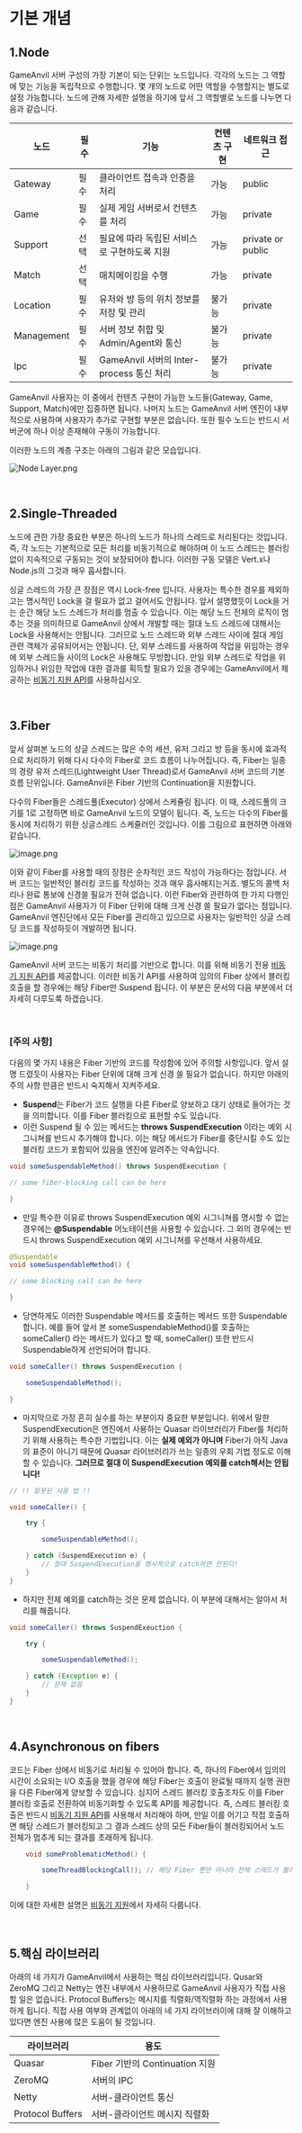 # 기본 개념

## 1.Node

GameAnvil 서버 구성의 가장 기본이 되는 단위는 노드입니다. 각각의 노드는 그 역할에 맞는 기능을 독립적으로 수행합니다.  몇 개의 노드로 어떤 역할을 수행할지는 별도로 설정 가능합니다. 노드에 관해 자세한 설명을 하기에 앞서 그 역할별로 노드를 나누면 다음과 같습니다.

| 노드 | 필수 | 기능 | 컨텐츠 구현 | 네트워크 접근 |
| ---- | ---- | ---- | ---- | ---- |
| Gateway | 필수 | 클라이언트 접속과 인증을 처리 | 가능 | public |
| Game | 필수 | 실제 게임 서버로서 컨텐츠를 처리 | 가능 | private |
| Support | 선택 | 필요에 따라 독립된 서비스로 구현하도록 지원 | 가능 | private or public |
| Match | 선택 | 매치메이킹을 수행 | 가능 | private |
| Location | 필수 | 유저와 방 등의 위치 정보를 저장 및 관리 | 불가능 | private |
| Management | 필수 | 서버 정보 취합 및 Admin/Agent와 통신 | 불가능 | private |
| Ipc | 필수 | GameAnvil 서버의 Inter-process 통신 처리 | 불가능 | private |

GameAnvil 사용자는 이 중에서 컨텐츠 구현이 가능한 노드들(Gateway, Game, Support, Match)에만 집중하면 됩니다. 나머지 노드는 GameAnvil 서버 엔진이 내부적으로 사용하며 사용자가 추가로 구현할 부분은 없습니다. 또한 필수 노드는 반드시 서버군에 하나 이상 존재해야 구동이 가능합니다.

이러한 노드의 계층 구조는 아래의 그림과 같은 모습입니다.

![Node Layer.png](./images/NodeLayer.png)

<br>

## 2.Single-Threaded


노드에 관한 가장 중요한 부분은 하나의 노드가 하나의 스레드로 처리된다는 것입니다. 즉, 각 노드는 기본적으로 모든 처리를 비동기적으로 해야하며 이 노드 스레드는 블러킹 없이 지속적으로 구동되는 것이 보장되어야 합니다. 이러한 구동 모델은 Vert.x나 Node.js의 그것과 매우 흡사합니다.

싱글 스레드의 가장 큰 장점은 역시 Lock-free 입니다. 사용자는 특수한 경우를 제외하고는 명시적인 Lock을 걸 필요가 없고 걸어서도 안됩니다. 앞서 설명했듯이 Lock을 거는 순간 해당 노드 스레드가 처리를 멈출 수 있습니다. 이는 해당 노드 전체의 로직이 멈추는 것을 의미하므로 GameAnvil 상에서 개발할 때는 절대 노드 스레드에 대해서는 Lock을 사용해서는 안됩니다. 그러므로 노드 스레드와 외부 스레드 사이에 절대 게임 관련 객체가 공유되어서는 안됩니다. 단, 외부 스레드를 사용하여 작업을 위임하는 경우에 외부 스레드들 사이의 Lock은 사용해도 무방합니다. 만일 외부 스레드로 작업을 위임하거나 위임한 작업에 대한 결과를 획득할 필요가 있을 경우에는 GameAnvil에서 제공하는 [비동기 지원 API](3z5.async)를 사용하십시오.

<br>

## 3.Fiber

앞서 살펴본 노드의 싱글 스레드는 많은 수의 세션, 유저 그리고 방 등을 동시에 효과적으로 처리하기 위해 다시 다수의 Fiber로 코드 흐름이 나누어집니다. 즉, Fiber는 일종의 경량 유저 스레드(Lightweight User Thread)로서 GameAnvil 서버 코드의 기본 흐름 단위입니다. GameAnvil은 Fiber 기반의 Continuation을 지원합니다. 

다수의 Fiber들은 스레드풀(Executor) 상에서 스케쥴링 됩니다. 이 때, 스레드풀의 크기를 1로 고정하면 바로 GameAnvil 노드의 모델이 됩니다. 즉, 노드는 다수의 Fiber를 동시에 처리하기 위한 싱글스레드 스케쥴러인 것입니다. 이를 그림으로 표현하면 아래와 같습니다.

![image.png](./images/FiberConcept.png)

이와 같이 Fiber를 사용할 때의 장점은 순차적인 코드 작성이 가능하다는 점입니다. 서버 코드는 일반적인 블러킹 코드를 작성하는 것과 매우 흡사해지는거죠. 별도의 콜백 처리나 완료 통보에 신경쓸 필요가 전혀 없습니다. 이런 Fiber와 관련하여 한 가지 다행인 점은 GameAnvil 사용자가 이 Fiber 단위에 대해 크게 신경 쓸 필요가 없다는 점입니다. GameAnvil 엔진단에서 모든 Fiber를 관리하고 있으므로 사용자는 일반적인 싱글 스레딩 코드를 작성하듯이 개발하면 됩니다.

![image.png](./images/FiberConcept2.png)

GameAnvil 서버 코드는 비동기 처리를 기반으로 합니다. 이를 위해 비동기 전용 [비동기 지원 API](3z5.async)를 제공합니다. 이러한 비동기 API를 사용하여  임의의 Fiber 상에서 블러킹 호출을 할 경우에는 해당 Fiber만 Suspend 됩니다. 이 부분은 문서의 다음 부분에서 더 자세히 다루도록 하겠습니다.

<br>

### **[주의 사항]**

다음의 몇 가지 내용은 Fiber 기반의 코드를 작성함에 있어 주의할 사항입니다. 앞서 설명 드렸듯이 사용자는 Fiber 단위에 대해 크게 신경 쓸 필요가 없습니다. 하지만 아래의 주의 사항 만큼은 반드시 숙지해서 지켜주세요.

* **Suspend**는 Fiber가 코드 실행을 다른 Fiber로 양보하고 대기 상태로 들어가는 것을 의미합니다. 이를 Fiber 블러킹으로 표현할 수도 있습니다.
* 이런 Suspend 될 수 있는 메서드는 **throws SuspendExecution** 이라는 예외 시그니쳐를 반드시 추가해야 합니다. 이는 해당 메서드가 Fiber를 중단시킬 수도 있는 블러킹 코드가 포함되어 있음을 엔진에 알려주는 약속입니다.

```java
void someSuspendableMethod() throws SuspendExecution {

// some fiber-blocking call can be here

}
```

* 만일 특수한 이유로 throws SuspendExecution 예외 시그니쳐를 명시할 수 없는 경우에는 **@Suspendable** 어노테이션을 사용할 수 있습니다. 그 외의 경우에는 반드시 throws SuspendExecution 예외 시그니쳐를 우선해서 사용하세요.

```java
@Suspendable
void someSuspendableMethod() {

// some blocking call can be here

}
```

* 당연하게도 이러한 Suspendable 메서드를 호출하는 메서드 또한 Suspendable 합니다. 예를 들어 앞서 본 someSuspendableMethod()를 호출하는 someCaller() 라는 메서드가 있다고 할 때, someCaller() 또한 반드시 Suspendable하게 선언되어야 합니다.

```java
void someCaller() throws SuspendExecution {

    someSuspendableMethod();

}
```

* 마지막으로 가장 흔히 실수를 하는 부분이자 중요한 부분입니다. 위에서 말한 SuspendExecution은 엔진에서 사용하는 Quasar 라이브러리가 Fiber를 처리하기 위해 사용하는 특수한 기법입니다. 이는 **실제 예외가 아니며** Fiber가 아직 Java의 표준이 아니기 때문에 Quasar 라이브러리가 쓰는 일종의 우회 기법 정도로 이해할 수 있습니다. **그러므로 절대 이 SuspendExecution 예외를 catch해서는 안됩니다!**

```java
// !! 잘못된 사용 법 !!

void someCaller() {

    try {

        someSuspendableMethod();

    } catch (SuspendExecution e) {
        // 절대 SuspendExecution을 명시적으로 catch하면 안된다!
    }
}
```

* 하지만 전체 예외를 catch하는 것은 문제 없습니다. 이 부분에 대해서는 알아서 처리를 해줍니다.

```java
void someCaller() throws SuspendExeuction {

    try {

        someSuspendableMethod();

    } catch (Exception e) {
        // 문제 없음
    }
}
```

<br>

## 4.Asynchronous on fibers

코드는 Fiber 상에서 비동기로 처리될 수 있어야 합니다. 즉, 하나의 Fiber에서 임의의 시간이 소요되는 I/O 호출을 했을 경우에 해당 Fiber는 호출이 완료될 때까지 실행 권한을 다른 Fiber에게 양보할 수 있습니다. 심지어 스레드 블러킹 호출조차도 이를 Fiber 블러킹 호출로 전환하여 비동기화할 수 있도록 API를 제공합니다. 즉, 스레드 블러킹 호출은 반드시 [비동기 지원 API](3z5.async)를 사용해서 처리해야 하며, 만일 이를 어기고 직접 호출하면 해당 스레드가 블러킹되고 그 결과 스레드 상의 모든 Fiber들이 블러킹되어서 노드 전체가 멈추게 되는 결과를 초래하게 됩니다.

```java
    void someProblematicMethod() {

        someThreadBlockingCall(); // 해당 Fiber 뿐만 아니라 전체 스레드가 블러킹 된다!

    }
```

이에 대한 자세한 설명은 [비동기 지원](3z5.async)에서 자세히 다룹니다.

<br>

## 5.핵심 라이브러리

아래의 네 가지가 GameAnvil에서 사용하는 핵심 라이브러리입니다. Qusar와 ZeroMQ 그리고 Netty는 엔진 내부에서 사용하므로 GameAnvil 사용자가 직접 사용할 일은 없습니다. Protocol Buffers는 메시지를 직렬화/역직렬화 하는 과정에서 사용하게 됩니다. 직접 사용 여부와 관계없이 아래의 네 가지 라이브러이에 대해 잘 이해하고 있다면 엔진 사용에 많은 도움이 될 것입니다.

| 라이브러리       | 용도                           |
| ---------------- | ------------------------------ |
| Quasar           | Fiber 기반의 Continuation 지원 |
| ZeroMQ           | 서버의 IPC                     |
| Netty            | 서버-클라이언트 통신           |
| Protocol Buffers | 서버-클라이언트 메시지 직렬화  |

